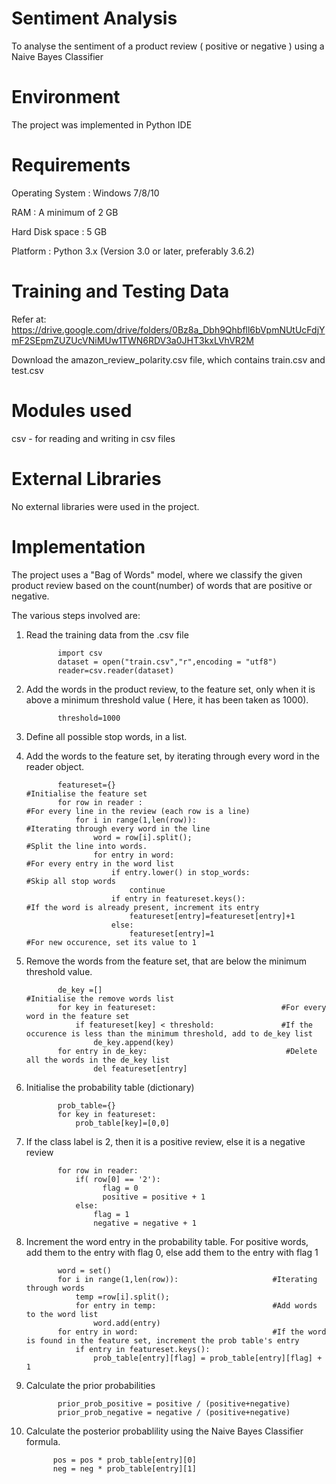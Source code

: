 # Sentiment Analysis
To analyse the sentiment of a product review ( positive or negative ) using a Naive Bayes Classifier
# Environment
The project was implemented in Python IDE
# Requirements
Operating System : Windows 7/8/10

RAM : A minimum of 2 GB

Hard Disk space : 5 GB 

Platform : Python 3.x (Version 3.0 or later, preferably 3.6.2) 
# Training and Testing Data
Refer at: https://drive.google.com/drive/folders/0Bz8a_Dbh9Qhbfll6bVpmNUtUcFdjYmF2SEpmZUZUcVNiMUw1TWN6RDV3a0JHT3kxLVhVR2M

Download the amazon_review_polarity.csv file, which contains train.csv and test.csv
# Modules used
csv - for reading and writing in csv files
# External Libraries
No external libraries were used in the project. 
# Implementation
The project uses a "Bag of Words" model, where we classify the given product review based on the count(number) of words that are positive or negative.

The various steps involved are:
1. Read the training data from the .csv file

              import csv
              dataset = open("train.csv","r",encoding = "utf8")
              reader=csv.reader(dataset)
2. Add the words in the product review, to the feature set, only when it is above a minimum threshold value ( Here, it has been taken as 1000).

              threshold=1000
3. Define all possible stop words, in a list.
4. Add the words to the feature set, by iterating through every word in the reader object.

              featureset={}                                                   #Initialise the feature set
              for row in reader :                                             #For every line in the review (each row is a line)
                  for i in range(1,len(row)):                                 #Iterating through every word in the line
                      word = row[i].split();                                  #Split the line into words.
                      for entry in word:                                      #For every entry in the word list
                          if entry.lower() in stop_words:                     #Skip all stop words
                              continue
                          if entry in featureset.keys():                      #If the word is already present, increment its entry
                              featureset[entry]=featureset[entry]+1
                          else:
                              featureset[entry]=1                             #For new occurence, set its value to 1
5. Remove the words from the feature set, that are below the minimum threshold value.

              de_key =[]                                        #Initialise the remove words list
              for key in featureset:                            #For every word in the feature set
                  if featureset[key] < threshold:               #If the occurence is less than the minimum threshold, add to de_key list 
                      de_key.append(key)
              for entry in de_key:                               #Delete all the words in the de_key list
                      del featureset[entry]
6. Initialise the probability table (dictionary)

              prob_table={}
              for key in featureset:
                  prob_table[key]=[0,0]
7. If the class label is 2, then it is a positive review, else it is a negative review

              for row in reader:
                  if( row[0] == '2'):
    	                flag = 0
    	                positive = positive + 1
                  else:
                      flag = 1
                      negative = negative + 1
8. Increment the word entry in the probability table. For positive words, add them to the entry with flag 0, else add them to the entry with flag 1 

              word = set()
              for i in range(1,len(row)):                     #Iterating through words
                  temp =row[i].split();
                  for entry in temp:                          #Add words to the word list
                      word.add(entry)
              for entry in word:                              #If the word is found in the feature set, increment the prob table's entry
                  if entry in featureset.keys():
                      prob_table[entry][flag] = prob_table[entry][flag] + 1
9. Calculate the prior probabilities

              prior_prob_positive = positive / (positive+negative)
              prior_prob_negative = negative / (positive+negative)
10. Calculate the posterior probablility using the Naive Bayes Classifier formula.

              pos = pos * prob_table[entry][0]           
              neg = neg * prob_table[entry][1]
